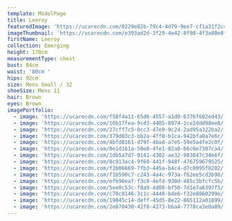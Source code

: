 ```yaml
---
template: ModelPage
title: Leeroy
featuredImage: 'https://ucarecdn.com/0229e82b-79c4-4d79-9ee7-cf1a31f2c415/'
imageThumbnail: 'https://ucarecdn.com/e393ad2d-3f29-4e42-8f98-4f3a80e8fbc9/'
firstName: Leeroy
collection: Emerging
height: 170cm
measurementType: chest
bust: 84cm
waist: '80cm '
hips: 92cm
size: Mens Small / 32
shoeSize: Mens 11
hair: Brown
eyes: Brown
imagePortfolio:
  - image: 'https://ucarecdn.com/f58f4a11-65d6-4557-a1d0-6376f602ed43/'
  - image: 'https://ucarecdn.com/16b17fea-9cd3-4485-8974-1ce2ddd98ee8/'
  - image: 'https://ucarecdn.com/27cff7c5-8cc3-47e9-9c24-2ad95a322ba2/'
  - image: 'https://ucarecdn.com/379d83c3-bb2a-4ff0-b1ca-942bfa0a7e6c/'
  - image: 'https://ucarecdn.com/4bfd8161-d79f-4bad-a7e5-59e5a4fe2c0f/'
  - image: 'https://ucarecdn.com/0e1d161a-50e8-4fe1-82a8-66c0e7307ca4/'
  - image: 'https://ucarecdn.com/1db5a7d7-9141-4302-ae32-983047c34e6f/'
  - image: 'https://ucarecdn.com/0c913ac4-9f60-441f-948f-476759679525/'
  - image: 'https://ucarecdn.com/f1b06669-7fb3-445a-b4c4-d7c0995f8202/'
  - image: 'https://ucarecdn.com/f1b590c7-c243-4a4c-973a-f62ee5cd3b98/'
  - image: 'https://ucarecdn.com/efb96eaf-f3c8-4efd-930d-485c3bfcfc5b/'
  - image: 'https://ucarecdn.com/5ee0c53c-f8a9-4d08-bf50-7d1e7a6397f5/'
  - image: 'https://ucarecdn.com/c78c8146-3c1c-4448-bde6-f32e8860299e/'
  - image: 'https://ucarecdn.com/19045c14-deff-45d5-8e22-865112a01899/'
  - image: 'https://ucarecdn.com/2e870430-42f8-4273-b6a4-7778ca3e0a89/'
---
```


